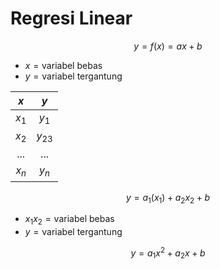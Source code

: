 # Regresi Linear

$$y=f(x)=ax+b$$

- $x=\text{variabel bebas}$
- $y=\text{variabel tergantung}$

|$x$|$y$|
|:---:|:---:|
|$x_1$|$y_1$|
|$x_2$|$y_23$|
|...|...|
|$x_n$|$y_n$|

$$y=a_1(x_1)+a_2x_2+b$$

- $x_1x_2=\text{variabel bebas}$
- $y=\text{variabel tergantung}$

$$y=a_1x^2+a_2x+b$$
